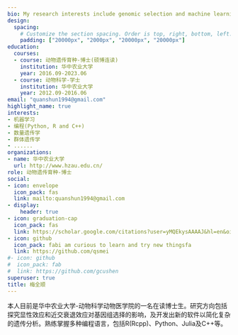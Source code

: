 ```yaml
---
bio: My research interests include genomic selection and machine learning in animal breeding.
design:
  spacing:
    # Customize the section spacing. Order is top, right, bottom, left.
    padding: ["20000px", "2000px", "20000px", "20000px"]
education:
  courses:
  - course: 动物遗传育种-博士(硕博连读)
    institution: 华中农业大学
    year: 2016.09-2023.06
  - course: 动物科学-学士
    institution: 华中农业大学
    year: 2012.09-2016.06
email: "quanshun1994@gmail.com"
highlight_name: true
interests:
- 机器学习
- 编程(Python, R and C++)
- 数量遗传学
- 群体遗传学
- ......
organizations:
- name: 华中农业大学
  url: http://www.hzau.edu.cn/
role: 动物遗传育种-博士
social:
- icon: envelope
  icon_pack: fas
  link: mailto:quanshun1994@gmail.com
- display:
    header: true
- icon: graduation-cap
  icon_pack: fas
  link: https://scholar.google.com/citations?user=yMQEkysAAAAJ&hl=en&oi=ao
- icon: github
  icon_pack: fabi am curious to learn and try new thingsfa
  link: https://github.com/qsmei
#- icon: github
#  icon_pack: fab
#  link: https://github.com/gcushen
superuser: true
title: 梅全顺
---
```


本人目前是华中农业大学-动物科学动物医学院的一名在读博士生。研究方向包括探究显性效应和近交衰退效应对基因组选择的影响，及开发出新的软件以简化复杂的遗传分析。熟练掌握多种编程语言，包括R(Rcpp)、Python、Julia及C++等。